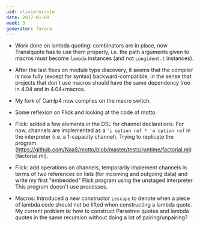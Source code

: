 ```yaml
---
uid: oliviernicole
date: 2017-01-09
week: 3
generator: furore
---
```


* Work done on lambda quoting: combinators are in place, now Translquote has to
  use them properly, i.e. the path arguments given to macros must become
  `lambda` instances (and not `Longident.t` instances).

* After the last fixes on module type discovery, it seems that the compiler is
  now fully (except for syntax) backward-compatible, in the sense that projects
  that don't use macros should have the same dependency tree in 4.04 and in
  4.04+macros.

* My fork of Camlp4 now compiles on the macro switch.

* Some reflexion on Flick and looking at the code of motto.

* Flick: added a few elements in the DSL for channel declarations. For now,
  channels are implemented as a `'i option ref * 'o option ref` in the
  interpreter (i.e. a 1-capacity channel). Trying to replicate the program
  (https://github.com/NaaS/motto/blob/master/tests/runtime/factorial.ml)[factorial.ml].

* Flick: add operations on channels, temporarily implement channels in terms of
  two references on lists (for incoming and outgoing data) and write my first
  "embedded" Flick program using the unstaged interpreter. This program doesn't
  use processes.

* Macros: Introduced a new constructor `Lescape` to denote when a piece of
  lambda code should not be lifted when constructing a lambda quote. My current
  problem is: how to construct Parsetree quotes and lambda quotes in the same
  recursion without doing a lot of pairing/unpairing?

